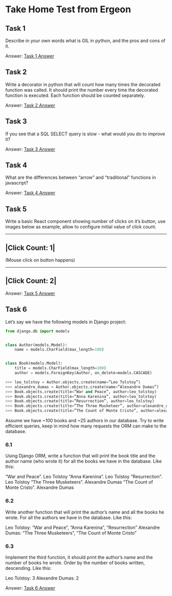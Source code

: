 # Take Home Test from Ergeon

## Task 1

Describe in your own words what is GIL in python, and the pros and cons of it.

Answer: [Task 1 Answer](task_1.md)

## Task 2

Write a decorator in python that will count how many times the decorated function was called. It should print the number every time the decorated function is executed. Each function should be counted separately.

Answer: [Task 2 Answer](task_2.md)

## Task 3

If you see that a SQL SELECT query is slow - what would you do to improve it?

Answer: [Task 3 Answer](task_3.md)

## Task 4

What are the differences between “arrow” and “traditional” functions in javascript?

Answer: [Task 4 Answer](task_4.md)

## Task 5

Write a basic React component showing number of clicks on it’s button, use images below as example, allow to configure initial value of click count.

________________
|Click Count: 1|
----------------

(Mouse click on button happens)

________________
|Click Count: 2|
----------------

Answer: [Task 5 Answer](./task_5/README.md)

## Task 6

Let’s say we have the following models in Django project:

```python
from django.db import models


class Author(models.Model):
    name = models.CharField(max_length=100)


class Book(models.Model):
    title = models.CharField(max_length=100)
    author = models.ForeignKey(Author, on_delete=models.CASCADE)
```


```python
>>> leo_tolstoy = Author.objects.create(name=”Leo Tolstoy”)
>>> alexandre_dumas = Author.objects.create(name=”Alexandre Dumas”)
>>> Book.objects.create(title=”War and Peace”, author=leo_tolstoy)
>>> Book.objects.create(title=”Anna Karenina”, author=leo_tolstoy)
>>> Book.objects.create(title=”Resurrection”, author=leo_tolstoy)
>>> Book.objects.create(title=”The Three Musketeer”, author=alexandre_dumas)
>>> Book.objects.create(title=”The Count of Monte Cristo”, author=alexandre_dumas)
```

Assume we have ~100 books and ~25 authors in our database.
Try to write efficient queries, keep in mind how many requests the ORM can make to the database.

### 6.1

Using Django ORM, write a function that will print the book title and the author name (who wrote it) for all the books we have in the database. Like this:

“War and Peace”. Leo Tolstoy
“Anna Karenina”. Leo Tolstoy
“Resurrection”. Leo Tolstoy
“The Three Musketeers”. Alexandre Dumas
“The Count of Monte Cristo”. Alexandre Dumas

### 6.2

Write another function that will print the author’s name and all the books he wrote. For all the authors we have in the database. Like this:

Leo Tolstoy: “War and Peace”, “Anna Karenina”, “Resurrection”
Alexandre Dumas: “The Three Musketeers”, “The Count of Monte Cristo”

### 6.3

Implement the third function, it should print the author’s name and the number of books he wrote. Order by the number of books written, descending. Like this:

Leo Tolstoy: 3
Alexandre Dumas: 2

Answer: [Task 6 Answer](./task_6/README.md)
